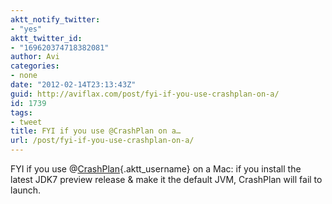 ```yaml
---
aktt_notify_twitter:
- "yes"
aktt_twitter_id:
- "169620374718382081"
author: Avi
categories:
- none
date: "2012-02-14T23:13:43Z"
guid: http://aviflax.com/post/fyi-if-you-use-crashplan-on-a/
id: 1739
tags:
- tweet
title: FYI if you use @CrashPlan on a…
url: /post/fyi-if-you-use-crashplan-on-a/
---
```

FYI if you use @[CrashPlan](http://twitter.com/CrashPlan){.aktt_username} on a Mac: if you install the latest JDK7 preview release & make it the default JVM, CrashPlan will fail to launch.